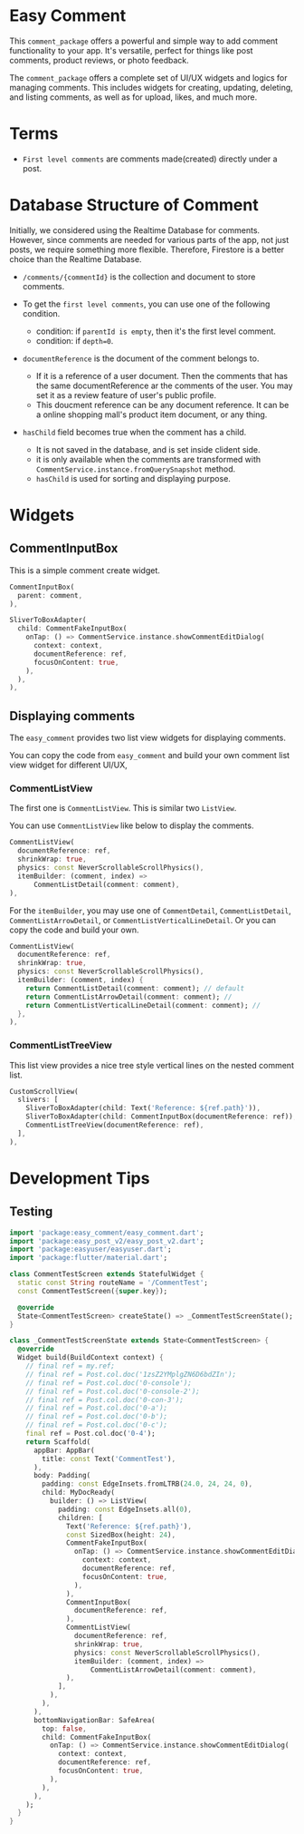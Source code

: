 # Easy Comment

This `comment_package` offers a powerful and simple way to add comment functionality to your app. It's versatile, perfect for things like post comments, product reviews, or photo feedback.

The `comment_package` offers a complete set of UI/UX widgets and logics for managing comments. This includes widgets for creating, updating, deleting, and listing comments, as well as for upload, likes, and much more.


# Terms


- `First level comments` are comments made(created) directly under a post.


# Database Structure of Comment


Initially, we considered using the Realtime Database for comments. However, since comments are needed for various parts of the app, not just posts, we require something more flexible. Therefore, Firestore is a better choice than the Realtime Database.


- `/comments/{commentId}` is the collection and document to store comments.



- To get the `first level comments`, you can use one of the following condition.
  - condition: if `parentId is empty`, then it's the first level comment.
  - condition: if `depth=0`.


- `documentReference` is the document of the comment belongs to.
  - If it is a reference of a user document. Then the comments that has the same documentReference ar the comments of the user. You may set it as a review feature of user's public profile.
  - This doucment reference can be any document reference. It can be a online shopping mall's product item document, or any thing.

- `hasChild` field becomes true when the comment has a child.
  - It is not saved in the database, and is set inside clident side.
  - it is only available when the comments are transformed with `CommentService.instance.fromQuerySnapshot` method.
  - `hasChild` is used for sorting and displaying purpose.











# Widgets


## CommentInputBox

This is a simple comment create widget.

```dart
CommentInputBox(
  parent: comment,
),
```




```dart
SliverToBoxAdapter(
  child: CommentFakeInputBox(
    onTap: () => CommentService.instance.showCommentEditDialog(
      context: context,
      documentReference: ref,
      focusOnContent: true,
    ),
  ),
),
```

## Displaying comments


The `easy_comment` provides two list view widgets for displaying comments.

You can copy the code from `easy_comment` and build your own comment list view widget for different UI/UX,




### CommentListView

The first one is `CommentListView`. This is similar two `ListView`. 


You can use `CommentListView` like below to display the comments.

```dart
CommentListView(
  documentReference: ref,
  shrinkWrap: true,
  physics: const NeverScrollableScrollPhysics(),
  itemBuilder: (comment, index) =>
      CommentListDetail(comment: comment),
),
```

For the `itemBuilder`, you may use one of `CommentDetail`, `CommentListDetail`, `CommentListArrowDetail`, or `CommentListVerticalLineDetail`. Or you can copy the code and build your own.


```dart
CommentListView(
  documentReference: ref,
  shrinkWrap: true,
  physics: const NeverScrollableScrollPhysics(),
  itemBuilder: (comment, index) {
    return CommentListDetail(comment: comment); // default
    return CommentListArrowDetail(comment: comment); //
    return CommentListVerticalLineDetail(comment: comment); //
  },
),
```



### CommentListTreeView

This list view provides a nice tree style vertical lines on the nested comment list.

```dart
CustomScrollView(
  slivers: [
    SliverToBoxAdapter(child: Text('Reference: ${ref.path}')),
    SliverToBoxAdapter(child: CommentInputBox(documentReference: ref)),
    CommentListTreeView(documentReference: ref),
  ],
),
```






# Development Tips


## Testing

```dart
import 'package:easy_comment/easy_comment.dart';
import 'package:easy_post_v2/easy_post_v2.dart';
import 'package:easyuser/easyuser.dart';
import 'package:flutter/material.dart';

class CommentTestScreen extends StatefulWidget {
  static const String routeName = '/CommentTest';
  const CommentTestScreen({super.key});

  @override
  State<CommentTestScreen> createState() => _CommentTestScreenState();
}

class _CommentTestScreenState extends State<CommentTestScreen> {
  @override
  Widget build(BuildContext context) {
    // final ref = my.ref;
    // final ref = Post.col.doc('1zsZ2YMplgZN6D6bdZIn');
    // final ref = Post.col.doc('0-console');
    // final ref = Post.col.doc('0-console-2');
    // final ref = Post.col.doc('0-con-3');
    // final ref = Post.col.doc('0-a');
    // final ref = Post.col.doc('0-b');
    // final ref = Post.col.doc('0-c');
    final ref = Post.col.doc('0-4');
    return Scaffold(
      appBar: AppBar(
        title: const Text('CommentTest'),
      ),
      body: Padding(
        padding: const EdgeInsets.fromLTRB(24.0, 24, 24, 0),
        child: MyDocReady(
          builder: () => ListView(
            padding: const EdgeInsets.all(0),
            children: [
              Text('Reference: ${ref.path}'),
              const SizedBox(height: 24),
              CommentFakeInputBox(
                onTap: () => CommentService.instance.showCommentEditDialog(
                  context: context,
                  documentReference: ref,
                  focusOnContent: true,
                ),
              ),
              CommentInputBox(
                documentReference: ref,
              ),
              CommentListView(
                documentReference: ref,
                shrinkWrap: true,
                physics: const NeverScrollableScrollPhysics(),
                itemBuilder: (comment, index) =>
                    CommentListArrowDetail(comment: comment),
              ),
            ],
          ),
        ),
      ),
      bottomNavigationBar: SafeArea(
        top: false,
        child: CommentFakeInputBox(
          onTap: () => CommentService.instance.showCommentEditDialog(
            context: context,
            documentReference: ref,
            focusOnContent: true,
          ),
        ),
      ),
    );
  }
}
```